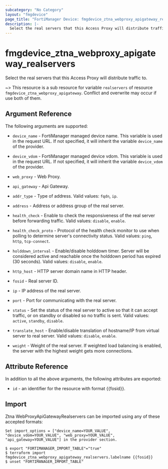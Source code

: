 ```yaml
---
subcategory: "No Category"
layout: "fmgdevice"
page_title: "FortiManager Device: fmgdevice_ztna_webproxy_apigateway_realservers"
description: |-
  Select the real servers that this Access Proxy will distribute traffic to.
---
```


# fmgdevice_ztna_webproxy_apigateway_realservers
Select the real servers that this Access Proxy will distribute traffic to.

~> This resource is a sub resource for variable `realservers` of resource `fmgdevice_ztna_webproxy_apigateway`. Conflict and overwrite may occur if use both of them.



## Argument Reference


The following arguments are supported:

* `device_name` - FortiManager managed device name. This variable is used in the request URL. If not specified, it will inherit the variable `device_name` of the provider.
* `device_vdom` - FortiManager managed device vdom. This variable is used in the request URL. If not specified, it will inherit the variable `device_vdom` of the provider.
* `web_proxy` - Web Proxy.
* `api_gateway` - Api Gateway.

* `addr_type` - Type of address. Valid values: `fqdn`, `ip`.

* `address` - Address or address group of the real server.
* `health_check` - Enable to check the responsiveness of the real server before forwarding traffic. Valid values: `disable`, `enable`.

* `health_check_proto` - Protocol of the health check monitor to use when polling to determine server's connectivity status. Valid values: `ping`, `http`, `tcp-connect`.

* `holddown_interval` - Enable/disable holddown timer. Server will be considered active and reachable once the holddown period has expired (30 seconds). Valid values: `disable`, `enable`.

* `http_host` - HTTP server domain name in HTTP header.
* `fosid` - Real server ID.
* `ip` - IP address of the real server.
* `port` - Port for communicating with the real server.
* `status` - Set the status of the real server to active so that it can accept traffic, or on standby or disabled so no traffic is sent. Valid values: `active`, `standby`, `disable`.

* `translate_host` - Enable/disable translation of hostname/IP from virtual server to real server. Valid values: `disable`, `enable`.

* `weight` - Weight of the real server. If weighted load balancing is enabled, the server with the highest weight gets more connections.


## Attribute Reference

In addition to all the above arguments, the following attributes are exported:
* `id` - an identifier for the resource with format {{fosid}}.

## Import

Ztna WebProxyApiGatewayRealservers can be imported using any of these accepted formats:
```
Set import_options = ["device_name=YOUR_VALUE", "device_vdom=YOUR_VALUE", "web_proxy=YOUR_VALUE", "api_gateway=YOUR_VALUE"] in the provider section.

$ export "FORTIMANAGER_IMPORT_TABLE"="true"
$ terraform import fmgdevice_ztna_webproxy_apigateway_realservers.labelname {{fosid}}
$ unset "FORTIMANAGER_IMPORT_TABLE"
```

